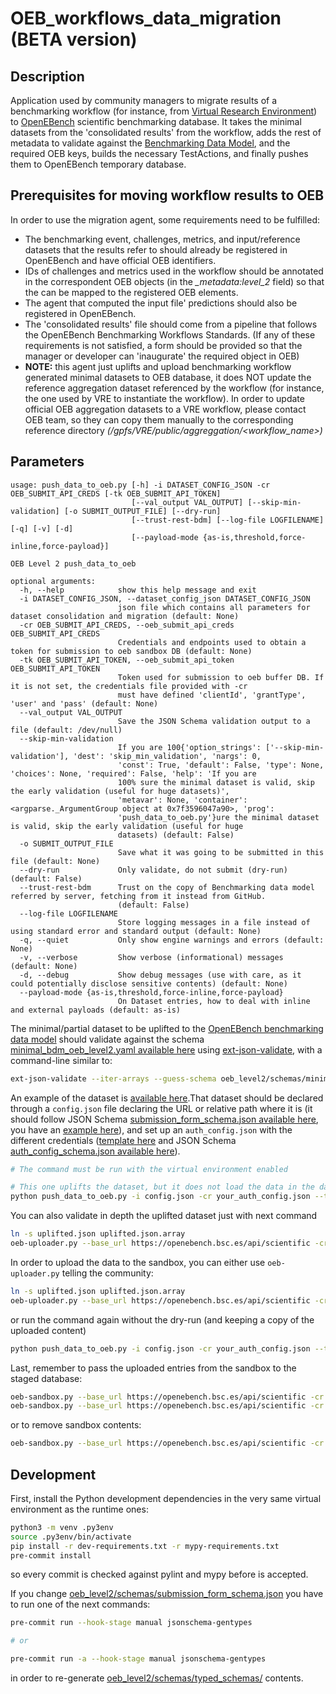 # OEB_workflows_data_migration (BETA version)
## Description
Application used by community managers to migrate results of a benchmarking workflow (for instance, from [Virtual Research Environment](https://openebench.bsc.es/vre)) to [OpenEBench](https://openebench.bsc.es) scientific benchmarking database. It takes the minimal datasets from the 'consolidated results' from the workflow, adds the rest of metadata to validate against the [Benchmarking Data Model](https://github.com/inab/benchmarking-data-model), and the required OEB keys, builds the necessary TestActions, and finally pushes them to OpenEBench temporary database.

## Prerequisites for moving workflow results to OEB
In order to use the migration agent, some requirements need to be fulfilled:
* The benchmarking event, challenges, metrics, and input/reference datasets that the results refer to should already be registered in OpenEBench and have official OEB identifiers.
* IDs of challenges and metrics used in the workflow should be annotated in the correspondent OEB objects (in the *_metadata:level_2* field) so that the can be mapped to the registered OEB elements.
* The agent that computed the input file' predictions should also be registered in OpenEBench.
* The 'consolidated results' file should come from a pipeline that follows the OpenEBench Benchmarking Workflows Standards.
(If any of these requirements is not satisfied, a form should be provided so that the manager or developer can 'inaugurate' the required object in OEB)
* **NOTE:** this agent just uplifts and upload benchmarking workflow generated minimal datasets to OEB database, it does NOT update the reference aggregation dataset referenced by the workflow (for instance, the one used by VRE to instantiate the workflow). In order to update official OEB aggregation datasets to a VRE workflow, please contact OEB team, so they can copy them manually to the corresponding reference directory *(/gpfs/VRE/public/aggreggation/<workflow_name>)* 

## Parameters

```
usage: push_data_to_oeb.py [-h] -i DATASET_CONFIG_JSON -cr OEB_SUBMIT_API_CREDS [-tk OEB_SUBMIT_API_TOKEN]
                           [--val_output VAL_OUTPUT] [--skip-min-validation] [-o SUBMIT_OUTPUT_FILE] [--dry-run]
                           [--trust-rest-bdm] [--log-file LOGFILENAME] [-q] [-v] [-d]
                           [--payload-mode {as-is,threshold,force-inline,force-payload}]

OEB Level 2 push_data_to_oeb

optional arguments:
  -h, --help            show this help message and exit
  -i DATASET_CONFIG_JSON, --dataset_config_json DATASET_CONFIG_JSON
                        json file which contains all parameters for dataset consolidation and migration (default: None)
  -cr OEB_SUBMIT_API_CREDS, --oeb_submit_api_creds OEB_SUBMIT_API_CREDS
                        Credentials and endpoints used to obtain a token for submission to oeb sandbox DB (default: None)
  -tk OEB_SUBMIT_API_TOKEN, --oeb_submit_api_token OEB_SUBMIT_API_TOKEN
                        Token used for submission to oeb buffer DB. If it is not set, the credentials file provided with -cr
                        must have defined 'clientId', 'grantType', 'user' and 'pass' (default: None)
  --val_output VAL_OUTPUT
                        Save the JSON Schema validation output to a file (default: /dev/null)
  --skip-min-validation
                        If you are 100{'option_strings': ['--skip-min-validation'], 'dest': 'skip_min_validation', 'nargs': 0,
                        'const': True, 'default': False, 'type': None, 'choices': None, 'required': False, 'help': 'If you are
                        100% sure the minimal dataset is valid, skip the early validation (useful for huge datasets)',
                        'metavar': None, 'container': <argparse._ArgumentGroup object at 0x7f3596047a90>, 'prog':
                        'push_data_to_oeb.py'}ure the minimal dataset is valid, skip the early validation (useful for huge
                        datasets) (default: False)
  -o SUBMIT_OUTPUT_FILE
                        Save what it was going to be submitted in this file (default: None)
  --dry-run             Only validate, do not submit (dry-run) (default: False)
  --trust-rest-bdm      Trust on the copy of Benchmarking data model referred by server, fetching from it instead from GitHub.
                        (default: False)
  --log-file LOGFILENAME
                        Store logging messages in a file instead of using standard error and standard output (default: None)
  -q, --quiet           Only show engine warnings and errors (default: None)
  -v, --verbose         Show verbose (informational) messages (default: None)
  -d, --debug           Show debug messages (use with care, as it could potentially disclose sensitive contents) (default: None)
  --payload-mode {as-is,threshold,force-inline,force-payload}
                        On Dataset entries, how to deal with inline and external payloads (default: as-is)
```

The minimal/partial dataset to be uplifted to the [OpenEBench benchmarking data model](https://github.com/inab/benchmarking_data_model) should validate against the schema [minimal_bdm_oeb_level2.yaml available here](oeb_level2/schemas/minimal_bdm_oeb_level2.yaml) using [ext-json-validate](https://pypi.org/project/extended-json-schema-validator/), with a command-line similar to:

```bash
ext-json-validate --iter-arrays --guess-schema oeb_level2/schemas/minimal_bdm_oeb_level2.yaml minimal_dataset_examples/results_example.json
```

An example of the dataset is [available here](minimal_dataset_examples/results_example.json).That dataset should be declared through a `config.json` file declaring the URL or relative path where it is (it should follow JSON Schema [submission_form_schema.json available here](oeb_level2/schemas/submission_form_schema.json), you have an [example here](minimal_dataset_examples/config_example.json)), and set up an `auth_config.json` with the different credentials ([template here](oebdev_api_auth.json.template) and JSON Schema [auth_config_schema.json available here](oeb_level2/schemas/auth_config_schema.json)).

```bash
# The command must be run with the virtual environment enabled

# This one uplifts the dataset, but it does not load the data in the database
python push_data_to_oeb.py -i config.json -cr your_auth_config.json --trust-rest-bdm --dry-run -o uplifted.json
```

You can also validate in depth the uplifted dataset just with next command

```bash
ln -s uplifted.json uplifted.json.array
oeb-uploader.py --base_url https://openebench.bsc.es/api/scientific -cr your_auth_config.json --trust-rest-bdm --deep-bdm-dir . --dry-run uplifted.json.array
```

In order to upload the data to the sandbox, you can either use `oeb-uploader.py` telling the community:

```bash
ln -s uplifted.json uplifted.json.array
oeb-uploader.py --base_url https://openebench.bsc.es/api/scientific -cr your_auth_config.json --trust-rest-bdm --deep-bdm-dir . --community-id OEBC999 uplifted.json.array
```

or run the command again without the dry-run (and keeping a copy of the uploaded content)

```bash
python push_data_to_oeb.py -i config.json -cr your_auth_config.json --trust-rest-bdm -o uplifted.json
```

Last, remember to pass the uploaded entries from the sandbox to the staged database:

```bash
oeb-sandbox.py --base_url https://openebench.bsc.es/api/scientific -cr your_auth_config.json dry-run
oeb-sandbox.py --base_url https://openebench.bsc.es/api/scientific -cr your_auth_config.json stage
```

or to remove sandbox contents:

```bash
oeb-sandbox.py --base_url https://openebench.bsc.es/api/scientific -cr your_auth_config.json discard
```

## Development

First, install the Python development dependencies in the very same virtual environment as the runtime ones:

```bash
python3 -m venv .py3env
source .py3env/bin/activate
pip install -r dev-requirements.txt -r mypy-requirements.txt
pre-commit install
```

so every commit is checked against pylint and mypy before is accepted.

If you change [oeb_level2/schemas/submission_form_schema.json](oeb_level2/schemas/submission_form_schema.json) you have to run one of the next commands:

```bash
pre-commit run --hook-stage manual jsonschema-gentypes

# or

pre-commit run -a --hook-stage manual jsonschema-gentypes
```

in order to re-generate [oeb_level2/schemas/typed_schemas/](oeb_level2/schemas/typed_schemas/) contents.